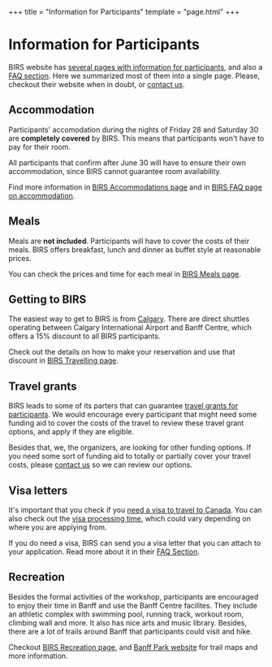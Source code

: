 +++
title = "Information for Participants"
template = "page.html"
+++

# Information for Participants

BIRS website has [several pages with information for
participants][birs-info-participants], and also a [FAQ section][birs-faq].
Here we summarized most of them into a single page. Please, checkout their
website when in doubt, or [contact us][contact].

## Accommodation

Participants' accomodation during the nights of Friday 28 and Saturday 30 are
**completely covered** by BIRS. This means that participants won't have to pay
for their room.

All participants that confirm after June 30 will have to ensure their own
accommodation, since BIRS cannot guarantee room availability.

Find more information in [BIRS Accommodations page][birs-accommodations] and in
[BIRS FAQ page on accommodation][birs-faq-accommodation].


## Meals

Meals are **not included**. Participants will have to cover the costs of their
meals. BIRS offers breakfast, lunch and dinner as buffet style at reasonable
prices.

You can check the prices and time for each meal in [BIRS Meals
page][birs-meals].


## Getting to BIRS

The easiest way to get to BIRS is from [Calgary][calgary]. There are direct
shuttles operating between Calgary International Airport and Banff Centre,
which offers a 15% discount to all BIRS participants.

Check out the details on how to make your reservation and use that discount in
[BIRS Travelling page][birs-getting-there].


## Travel grants

BIRS leads to some of its parters that can guarantee [travel grants for
participants][birs-travel-grants]. We would encourage every participant that
might need some funding aid to cover the costs of the travel to review these
travel grant options, and apply if they are eligible.

Besides that, we, the organizers, are looking for other funding options.
If you need some sort of funding aid to totally or partially cover your travel
costs, please [contact us][contact] so we can review our options.


## Visa letters

It's important that you check if you [need a visa to travel to
Canada][canada-visa]. You can also check out the [visa processing
time][canada-visa-times], which could vary depending on where you are applying
from.

If you do need a visa, BIRS can send you a visa letter that you
can attach to your application. Read more about it in their [FAQ
Section][birs-faq].


## Recreation

Besides the formal activities of the workshop, participants are encouraged to
enjoy their time in Banff and use the Banff Centre facilites. They include an
athletic complex with swimming pool, running track, workout room, climbing wall
and more. It also has nice arts and music library.
Besides, there are a lot of trails around Banff that participants could visit
and hike.

Checkout [BIRS Recreation page][birs-recreation], and [Banff Park
website][banff-park] for trail maps and more information.


[birs-info-participants]: https://www.birs.ca/participants/
[birs-faq]: https://www.birs.ca/frequently-asked-questions
[birs-accommodations]: https://www.birs.ca/facilities/accommodations/
[birs-faq-accommodation]: https://www.birs.ca/frequently-asked-questions#Accommodation
[birs-meals]: https://www.birs.ca/frequently-asked-questions#Meals
[birs-getting-there]: https://www.birs.ca/participants/getting-to-birs/
[calgary]: https://www.openstreetmap.org/search?query=calgary#map=11/51.0279/-114.0879
[birs-travel-grants]: https://www.birs.ca/participants/travel-support/
[birs-recreation]: https://www.birs.ca/facilities/recreation
[banff-park]: https://parks.canada.ca/pn-np/ab/banff/index
[contact]: mailto:santisoler@fastmail.com
[canada-visa]: https://ircc.canada.ca/english/visit/visas.asp
[canada-visa-times]: https://www.canada.ca/en/immigration-refugees-citizenship/services/application/check-processing-times.html
